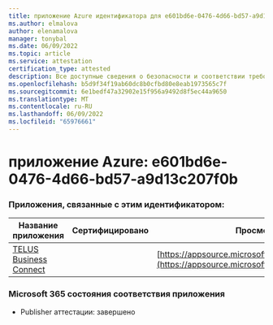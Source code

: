 ```yaml
---
title: приложение Azure идентификатора для e601bd6e-0476-4d66-bd57-a9d13c207f0b
ms.author: elmalova
author: elenamalova
manager: tonybal
ms.date: 06/09/2022
ms.topic: article
ms.service: attestation
certification_type: attested
description: Все доступные сведения о безопасности и соответствии требованиям для e601bd6e-0476-4d66-bd57-a9d13c207f0b.
ms.openlocfilehash: b5d9f34f19ab60dc8b0cfbd80e8eab1973565c7f
ms.sourcegitcommit: 6e1bedf47a32902e15f956a9492d8f5ec44a9650
ms.translationtype: MT
ms.contentlocale: ru-RU
ms.lasthandoff: 06/09/2022
ms.locfileid: "65976661"
---
```

# <a name="azure-app-id-e601bd6e-0476-4d66-bd57-a9d13c207f0b"></a>приложение Azure: e601bd6e-0476-4d66-bd57-a9d13c207f0b


### <a name="apps-associated-with-this-id"></a>Приложения, связанные с этим идентификатором:
| **Название приложения** | **Сертифицировано** | **Просмотр в AppSource** |
|--------------|---------------|-----------------------|
| [TELUS Business Connect](../forward/WA200002300.md) |  | [https://appsource.microsoft.com/product/office/WA200002300](https://appsource.microsoft.com/product/office/WA200002300) |

### <a name="microsoft-365-app-compliance-status"></a>Microsoft 365 состояния соответствия приложения
- Publisher аттестации: завершено
